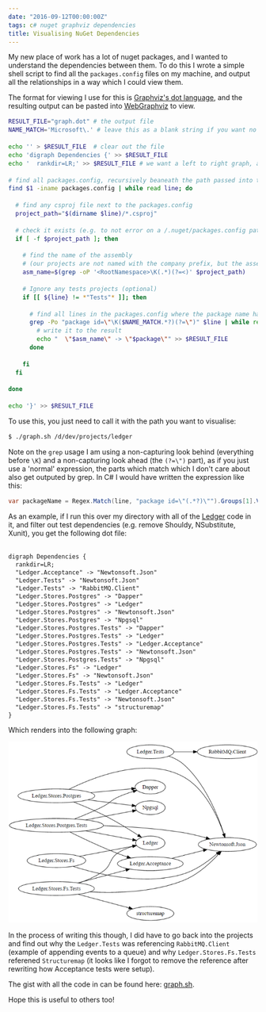 ```yaml
---
date: "2016-09-12T00:00:00Z"
tags: c# nuget graphviz dependencies
title: Visualising NuGet Dependencies
---
```


My new place of work has a lot of nuget packages, and I wanted to understand the dependencies between them.  To do this I wrote a simple shell script to find all the `packages.config` files on my machine, and output all the relationships in a way which I could view them.

The format for viewing I use for this is [Graphviz's dot language](http://graphviz.org/doc/info/lang.html), and the resulting output can be pasted into [WebGraphviz](http://www.webgraphviz.com/) to view.

```bash
RESULT_FILE="graph.dot" # the output file
NAME_MATCH='Microsoft\.' # leave this as a blank string if you want no filtering

echo '' > $RESULT_FILE  # clear out the file
echo 'digraph Dependencies {' >> $RESULT_FILE
echo '  rankdir=LR;' >> $RESULT_FILE # we want a left to right graph, as it's a little easier to read

# find all packages.config, recursively beaneath the path passed into the script
find $1 -iname packages.config | while read line; do

  # find any csproj file next to the packages.config
  project_path="$(dirname $line)/*.csproj"

  # check it exists (e.g. to not error on a /.nuget/packages.config path)
  if [ -f $project_path ]; then

    # find the name of the assembly
    # (our projects are not named with the company prefix, but the assemblies/packages are)
    asm_name=$(grep -oP '<RootNamespace>\K(.*)(?=<)' $project_path)

    # Ignore any tests projects (optional)
    if [[ ${line} != *"Tests"* ]]; then

      # find all lines in the packages.config where the package name has a prefix
      grep -Po "package id=\"\K($NAME_MATCH.*?)(?=\")" $line | while read package; do
        # write it to the result
        echo "  \"$asm_name\" -> \"$package\"" >> $RESULT_FILE
      done

    fi
  fi

done

echo '}' >> $RESULT_FILE
```

To use this, you just need to call it with the path you want to visualise:

```bash
$ ./graph.sh /d/dev/projects/ledger
```

Note on the `grep` usage I am using a non-capturing look behind (everything before `\K`) and a non-capturing look ahead (the `(?=\")` part), as if you just use a 'normal' expression, the parts which match which I don't care about also get outputed by grep.  In C# I would have written the expression like this:

```csharp
var packageName = Regex.Match(line, "package id=\"(.*?)\"").Groups[1].Value;
```


As an example, if I run this over my directory with all of the [Ledger](https://github.com/pondidum/ledger) code in it, and filter out test dependencies (e.g. remove Shouldy, NSubstitute, Xunit), you get the following dot file:

```

digraph Dependencies {
  rankdir=LR;
  "Ledger.Acceptance" -> "Newtonsoft.Json"
  "Ledger.Tests" -> "Newtonsoft.Json"
  "Ledger.Tests" -> "RabbitMQ.Client"
  "Ledger.Stores.Postgres" -> "Dapper"
  "Ledger.Stores.Postgres" -> "Ledger"
  "Ledger.Stores.Postgres" -> "Newtonsoft.Json"
  "Ledger.Stores.Postgres" -> "Npgsql"
  "Ledger.Stores.Postgres.Tests" -> "Dapper"
  "Ledger.Stores.Postgres.Tests" -> "Ledger"
  "Ledger.Stores.Postgres.Tests" -> "Ledger.Acceptance"
  "Ledger.Stores.Postgres.Tests" -> "Newtonsoft.Json"
  "Ledger.Stores.Postgres.Tests" -> "Npgsql"
  "Ledger.Stores.Fs" -> "Ledger"
  "Ledger.Stores.Fs" -> "Newtonsoft.Json"
  "Ledger.Stores.Fs.Tests" -> "Ledger"
  "Ledger.Stores.Fs.Tests" -> "Ledger.Acceptance"
  "Ledger.Stores.Fs.Tests" -> "Newtonsoft.Json"
  "Ledger.Stores.Fs.Tests" -> "structuremap"
}
```

Which renders into the following graph:

![Nuget Graph](/images/nuget-graph.png)

In the process of writing this though, I did have to go back into the projects and find out why the `Ledger.Tests` was referencing `RabbitMQ.Client` (example of appending events to a queue) and why `Ledger.Stores.Fs.Tests` referened `Structuremap` (it looks like I forgot to remove the reference after rewriting how Acceptance tests were setup).

The gist with all the code in can be found here: [graph.sh](https://gist.github.com/Pondidum/a79bddeeba612f9eb1074e9f5274b047).

Hope this is useful to others too!
